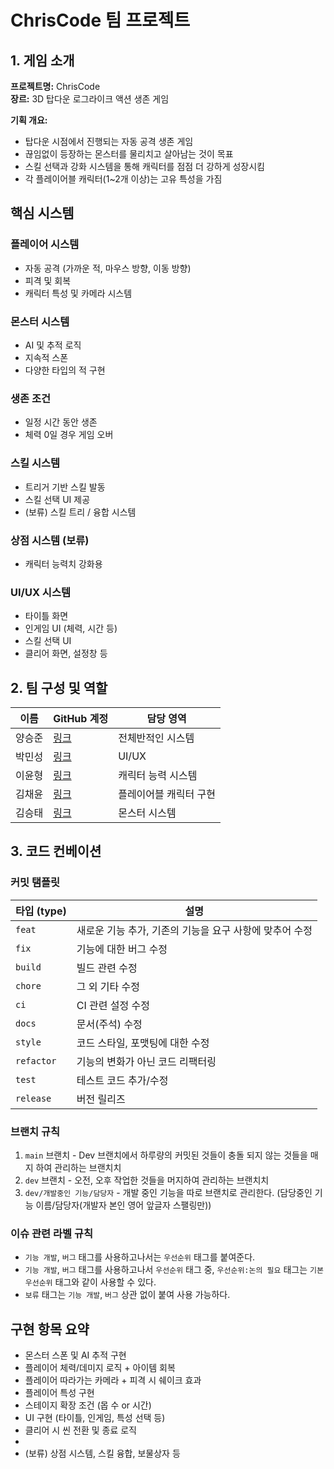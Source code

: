 # ChrisCode 팀 프로젝트 

## 1. 게임 소개

**프로젝트명:** ChrisCode  
**장르:** 3D 탑다운 로그라이크 액션 생존 게임

**기획 개요:**
- 탑다운 시점에서 진행되는 자동 공격 생존 게임
- 끊임없이 등장하는 몬스터를 물리치고 살아남는 것이 목표
- 스킬 선택과 강화 시스템을 통해 캐릭터를 점점 더 강하게 성장시킴
- 각 플레이어블 캐릭터(1~2개 이상)는 고유 특성을 가짐

## 핵심 시스템

### 플레이어 시스템
- 자동 공격 (가까운 적, 마우스 방향, 이동 방향)
- 피격 및 회복
- 캐릭터 특성 및 카메라 시스템

### 몬스터 시스템
- AI 및 추적 로직
- 지속적 스폰
- 다양한 타입의 적 구현

### 생존 조건
- 일정 시간 동안 생존
- 체력 0일 경우 게임 오버

### 스킬 시스템
- 트리거 기반 스킬 발동
- 스킬 선택 UI 제공
- (보류) 스킬 트리 / 융합 시스템

### 상점 시스템 (보류)
- 캐릭터 능력치 강화용

### UI/UX 시스템
- 타이틀 화면
- 인게임 UI (체력, 시간 등)
- 스킬 선택 UI
- 클리어 화면, 설정창 등

## 2. 팀 구성 및 역할

| 이름   | GitHub 계정 | 담당 영역 |
|--------|--------------|------------|
| 양승준 | [링크](https://github.com/DevIRU0413) | 전체반적인 시스템 |
| 박민성 | [링크](https://github.com/ParkMinSung2580) | UI/UX |
| 이윤형 | [링크](https://github.com/2000yhlee) | 캐릭터 능력 시스템 |
| 김채윤 | [링크](https://github.com/ch-yun38) | 플레이어블 캐릭터 구현|
| 김승태 | [링크](https://github.com/tiga1207) | 몬스터 시스템 |

## 3. 코드 컨베이션

### 커밋 탬플릿
| 타입 (type) | 설명 |
|-------------|------|
| `feat`      | 새로운 기능 추가, 기존의 기능을 요구 사항에 맞추어 수정 |
| `fix`       | 기능에 대한 버그 수정 |
| `build`     | 빌드 관련 수정 |
| `chore`     | 그 외 기타 수정 |
| `ci`        | CI 관련 설정 수정 |
| `docs`      | 문서(주석) 수정 |
| `style`     | 코드 스타일, 포맷팅에 대한 수정 |
| `refactor`  | 기능의 변화가 아닌 코드 리팩터링 |
| `test`      | 테스트 코드 추가/수정 |
| `release`   | 버전 릴리즈 |

### 브랜치 규칙
1. `main` 브랜치 - Dev 브랜치에서 하루량의 커밋된 것들이 충돌 되지 않는 것들을 매지 하여 관리하는 브랜치치
2. `dev` 브랜치 - 오전, 오후 작업한 것들을 머지하여 관리하는 브랜치치
3. `dev/개발중인 기능/담당자` - 개발 중인 기능을 따로 브랜치로 관리한다. (담당중인 기능 이름/담당자(개발자 본인 영어 앞글자 스팰링만))

### 이슈 관련 라벨 규칙
- `기능 개발`, `버그` 태그를 사용하고나서는 `우선순위` 태그를 붙여준다.
- `기능 개발`, `버그` 태그를 사용하고나서 `우선순위` 태그 중, `우선순위:논의 필요` 태그는 `기본 우선순위` 태그와 같이 사용할 수 있다.
- `보류` 태그는 `기능 개발`, `버그` 상관 없이 붙여 사용 가능하다.

## 구현 항목 요약
- 몬스터 스폰 및 AI 추적 구현
- 플레이어 체력/데미지 로직 + 아이템 회복
- 플레이어 따라가는 카메라 + 피격 시 쉐이크 효과
- 플레이어 특성 구현
- 스테이지 확장 조건 (몹 수 or 시간)
- UI 구현 (타이틀, 인게임, 특성 선택 등)
- 클리어 시 씬 전환 및 종료 로직
- 
- (보류) 상점 시스템, 스킬 융합, 보물상자 등
